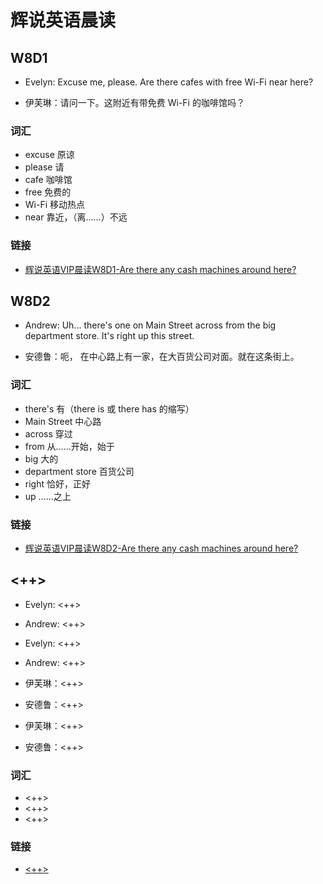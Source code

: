 # 辉说英语晨读

## W8D1

- Evelyn: Excuse me, please. Are there cafes with free Wi-Fi near here?

- 伊芙琳：请问一下。这附近有带免费 Wi-Fi 的咖啡馆吗？

### 词汇

- excuse 原谅
- please 请
- cafe 咖啡馆
- free 免费的
- Wi-Fi 移动热点
- near 靠近，（离……）不远

### 链接

- [辉说英语VIP晨读W8D1-Are there any cash machines around here?](https://mp.weixin.qq.com/s/WGsrXt-atvZ6gV56ROTyGg)

## W8D2

- Andrew: Uh... there's one on Main Street across from the big department store. It's right up this street.

- 安德鲁：呃， 在中心路上有一家，在大百货公司对面。就在这条街上。

### 词汇

- there's 有（there is 或 there has 的缩写）
- Main Street 中心路
- across 穿过
- from 从……开始，始于
- big 大的
- department store 百货公司
- right 恰好，正好
- up ……之上

### 链接

- [辉说英语VIP晨读W8D2-Are there any cash machines around here?](https://mp.weixin.qq.com/s/74HEkl6pzEg7YWn_MVnqIA)

## <++>

- Evelyn: <++>
- Andrew: <++>
- Evelyn: <++>
- Andrew: <++>

- 伊芙琳：<++>
- 安德鲁：<++>
- 伊芙琳：<++>
- 安德鲁：<++>

### 词汇

- <++>
- <++>
- <++>

### 链接

- [<++>](<++>)
